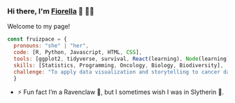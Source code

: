 ### Hi there, I'm [Fiorella](https://www.linkedin.com/in/fruizpace/) 👋 👩‍🎤
Welcome to my page!

```js 
const fruizpace = {
  pronouns: "she" | "her",
  code: [R, Python, Javascript, HTML, CSS],
  tools: [ggplot2, tidyverse, survival, React(learning), Node(learning)],
  skills: [Statistics, Programming, Oncology, Biology, Biodiversity],
  challenge: "To apply data visualization and storytelling to cancer data"
  }
```
- ⚡ Fun fact I’m a Ravenclaw 🦅, but I sometimes wish I was in Slytherin 🐍.



<!--
**fruizpace/fruizpace** is a ✨ _special_ ✨ repository because its `README.md` (this file) appears on your GitHub profile.

Here are some ideas to get you started:

- 🔭 I’m currently working on ...
- 🌱 I’m currently learning ...
- 👯 I’m looking to collaborate on ...
- 🤔 I’m looking for help with ...
- 💬 Ask me about ...
- 📫 How to reach me: ...
- 😄 Pronouns: ...
- ⚡ Fun fact: ...
-->
